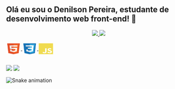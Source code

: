 ## Olá eu sou o Denilson Pereira, estudante de desenvolvimento web front-end! 👋
<div align="center">
  <a href="https://github.com/denilsonpereira">
  <img height="180em" src="https://github-readme-stats.vercel.app/api?username=denilsonpereira&show_icons=true&theme=highcontrast&include_all_commits=true&count_private=true">
  <img height="180em" src="https://github-readme-stats.vercel.app/api/top-langs/?username=denilsonpereira&langs_count=7&theme=highcontrast"/>
</div>
<div style="display: inline_block"><br>
  <img align="center" alt="Denilson-HTML" height="30" width="40" src="https://raw.githubusercontent.com/devicons/devicon/master/icons/html5/html5-original.svg">
  <img align="center" alt="Denilson-CSS" height="30" width="40" src="https://raw.githubusercontent.com/devicons/devicon/master/icons/css3/css3-original.svg">
   <img align="center" alt="Denilson-Js" height="30" width="40" src="https://raw.githubusercontent.com/devicons/devicon/master/icons/javascript/javascript-plain.svg">
</div>
  
##
 
<div> 
  <a href="https://www.instagram.com/denilson_gunner/" target="_blank"><img src="https://img.shields.io/badge/-Instagram-%23E4405F?style=for-the-badge&logo=instagram&logoColor=white" target="_blank"></a>
  <a href = "mailto:denilsongunner@gmail.com"><img src="https://img.shields.io/badge/-Gmail-%23333?style=for-the-badge&logo=gmail&logoColor=white" target="_blank"></a>
 
  ![Snake animation](https://github.com/denilsonpereira/denilsonpereira/blob/output/github-contribution-grid-snake.svg)
 
</div>
